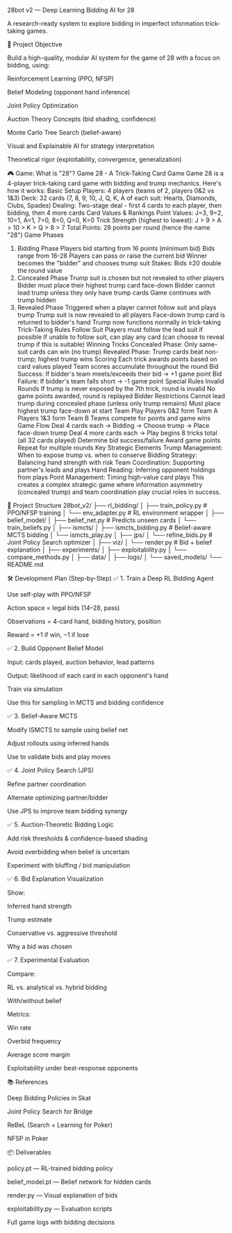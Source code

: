 
28bot v2 — Deep Learning Bidding AI for 28

A research-ready system to explore bidding in imperfect information trick-taking games.

🎯 Project Objective

Build a high-quality, modular AI system for the game of 28 with a focus on bidding, using:

Reinforcement Learning (PPO, NFSP)

Belief Modeling (opponent hand inference)

Joint Policy Optimization

Auction Theory Concepts (bid shading, confidence)

Monte Carlo Tree Search (belief-aware)

Visual and Explainable AI for strategy interpretation

Theoretical rigor (exploitability, convergence, generalization)

🎮 Game: What is "28"?
Game 28 - A Trick-Taking Card Game
Game 28 is a 4-player trick-taking card game with bidding and trump mechanics. Here's how it works:
Basic Setup
Players: 4 players (teams of 2, players 0&2 vs 1&3)
Deck: 32 cards (7, 8, 9, 10, J, Q, K, A of each suit: Hearts, Diamonds, Clubs, Spades)
Dealing: Two-stage deal - first 4 cards to each player, then bidding, then 4 more cards
Card Values & Rankings
Point Values: J=3, 9=2, 10=1, A=1, 7=0, 8=0, Q=0, K=0
Trick Strength (highest to lowest): J > 9 > A > 10 > K > Q > 8 > 7
Total Points: 28 points per round (hence the name "28")
Game Phases
1. Bidding Phase
Players bid starting from 16 points (minimum bid)
Bids range from 16-28
Players can pass or raise the current bid
Winner becomes the "bidder" and chooses trump suit
Stakes: Bids ≥20 double the round value
2. Concealed Phase
Trump suit is chosen but not revealed to other players
Bidder must place their highest trump card face-down
Bidder cannot lead trump unless they only have trump cards
Game continues with trump hidden
3. Revealed Phase
Triggered when a player cannot follow suit and plays trump
Trump suit is now revealed to all players
Face-down trump card is returned to bidder's hand
Trump now functions normally in trick-taking
Trick-Taking Rules
Follow Suit
Players must follow the lead suit if possible
If unable to follow suit, can play any card (can choose to reveal trump if this is suitable)
Winning Tricks
Concealed Phase: Only same-suit cards can win (no trump)
Revealed Phase: Trump cards beat non-trump; highest trump wins
Scoring
Each trick awards points based on card values played
Team scores accumulate throughout the round
Bid Success: If bidder's team meets/exceeds their bid → +1 game point
Bid Failure: If bidder's team falls short → -1 game point
Special Rules
Invalid Rounds
If trump is never exposed by the 7th trick, round is invalid
No game points awarded, round is replayed
Bidder Restrictions
Cannot lead trump during concealed phase (unless only trump remains)
Must place highest trump face-down at start
Team Play
Players 0&2 form Team A
Players 1&3 form Team B
Teams compete for points and game wins
Game Flow
Deal 4 cards each → Bidding → Choose trump → Place face-down trump
Deal 4 more cards each → Play begins
8 tricks total (all 32 cards played)
Determine bid success/failure
Award game points
Repeat for multiple rounds
Key Strategic Elements
Trump Management: When to expose trump vs. when to conserve
Bidding Strategy: Balancing hand strength with risk
Team Coordination: Supporting partner's leads and plays
Hand Reading: Inferring opponent holdings from plays
Point Management: Timing high-value card plays
This creates a complex strategic game where information asymmetry (concealed trump) and team coordination play crucial roles in success.

📂 Project Structure
28bot_v2/
├── rl_bidding/
│   ├── train_policy.py        # PPO/NFSP training
│   └── env_adapter.py         # RL environment wrapper
│
├── belief_model/
│   ├── belief_net.py          # Predicts unseen cards
│   └── train_beliefs.py
│
├── ismcts/
│   ├── ismcts_bidding.py      # Belief-aware MCTS bidding
│   └── ismcts_play.py
│
├── jps/
│   └── refine_bids.py         # Joint Policy Search optimizer
│
├── viz/
│   └── render.py              # Bid + belief explanation
│
├── experiments/
│   ├── exploitability.py
│   └── compare_methods.py
│
├── data/
│   ├── logs/
│   └── saved_models/
└── README.md

🛠️ Development Plan (Step-by-Step)
✅ 1. Train a Deep RL Bidding Agent

Use self-play with PPO/NFSP

Action space = legal bids (14–28, pass)

Observations = 4-card hand, bidding history, position

Reward = +1 if win, −1 if lose

✅ 2. Build Opponent Belief Model

Input: cards played, auction behavior, lead patterns

Output: likelihood of each card in each opponent's hand

Train via simulation

Use this for sampling in MCTS and bidding confidence

✅ 3. Belief-Aware MCTS

Modify ISMCTS to sample using belief net

Adjust rollouts using inferred hands

Use to validate bids and play moves

✅ 4. Joint Policy Search (JPS)

Refine partner coordination

Alternate optimizing partner/bidder

Use JPS to improve team bidding synergy

✅ 5. Auction-Theoretic Bidding Logic

Add risk thresholds & confidence-based shading

Avoid overbidding when belief is uncertain

Experiment with bluffing / bid manipulation

✅ 6. Bid Explanation Visualization

Show:

Inferred hand strength

Trump estimate

Conservative vs. aggressive threshold

Why a bid was chosen

✅ 7. Experimental Evaluation

Compare:

RL vs. analytical vs. hybrid bidding

With/without belief

Metrics:

Win rate

Overbid frequency

Average score margin

Exploitability under best-response opponents

📚 References

Deep Bidding Policies in Skat

Joint Policy Search for Bridge

ReBeL (Search + Learning for Poker)

NFSP in Poker

📦 Deliverables

policy.pt — RL-trained bidding policy

belief_model.pt — Belief network for hidden cards

render.py — Visual explanation of bids

exploitability.py — Evaluation scripts

Full game logs with bidding decisions